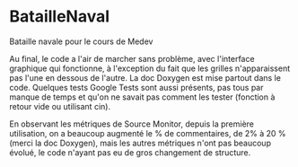 # BatailleNaval
Bataille navale pour le cours de Medev

Au final, le code a l'air de marcher sans problème, avec l'interface graphique qui fonctionne, à l'exception du fait que les grilles n'apparaissent pas l'une en dessous de 
l'autre. La doc Doxygen est mise partout dans le code. Quelques tests Google Tests sont aussi présents, pas tous par manque de temps et qu'on ne savait pas comment les tester
(fonction à retour vide ou utilisant cin).

En observant les métriques de Source Monitor, depuis la première utilisation, on a beaucoup augmenté le % de commentaires, de 2% à 20 % (merci la doc Doxygen), mais les autres
métriques n'ont pas beaucoup évolué, le code n'ayant pas eu de gros changement de structure.
